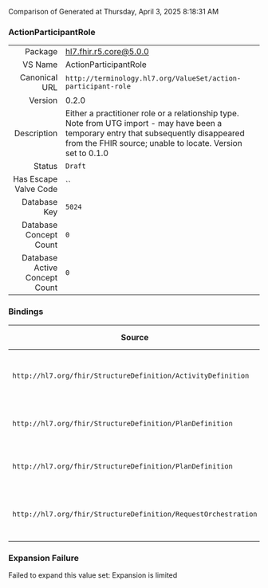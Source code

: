 Comparison of 
Generated at Thursday, April 3, 2025 8:18:31 AM

### ActionParticipantRole

|      |     |
| ---: | --- |
| Package | hl7.fhir.r5.core@5.0.0 |
| VS Name | ActionParticipantRole |
| Canonical URL | `http://terminology.hl7.org/ValueSet/action-participant-role` |
| Version | 0.2.0 |
| Description | Either a practitioner role or a relationship type.  Note from UTG import - may have been a temporary entry that subsequently disappeared from the FHIR source; unable to locate.   Version set to 0.1.0 |
| Status | `Draft` |
| Has Escape Valve Code | `` |
| Database Key | `5024` |
| Database Concept Count | `0` |
| Database Active Concept Count | `0` |
### Bindings

| Source | Element | Binding | Strength | Element Short |
| ------ | ------- | ------- | -------- | ------------- |
| `http://hl7.org/fhir/StructureDefinition/ActivityDefinition` | `ActivityDefinition.participant.role` | `http://terminology.hl7.org/ValueSet/action-participant-role` | `Example` | E.g. Nurse, Surgeon, Parent, etc |
| `http://hl7.org/fhir/StructureDefinition/PlanDefinition` | `PlanDefinition.actor.option.role` | `http://terminology.hl7.org/ValueSet/action-participant-role` | `Example` | E.g. Nurse, Surgeon, Parent |
| `http://hl7.org/fhir/StructureDefinition/PlanDefinition` | `PlanDefinition.action.participant.role` | `http://terminology.hl7.org/ValueSet/action-participant-role` | `Example` | E.g. Nurse, Surgeon, Parent |
| `http://hl7.org/fhir/StructureDefinition/RequestOrchestration` | `RequestOrchestration.action.participant.role` | `http://terminology.hl7.org/ValueSet/action-participant-role` | `Example` | E.g. Nurse, Surgeon, Parent, etc |

### Expansion Failure

Failed to expand this value set: Expansion is limited
